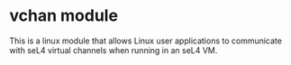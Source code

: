 # vchan module
This is a linux module that allows Linux user applications to 
communicate with seL4 virtual channels when running in an 
seL4 VM.
